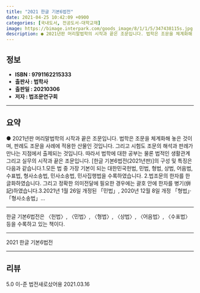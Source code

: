 ```yaml
---
title: "2021 한글 기본6법전"
date: 2021-04-25 10:42:09 +0900
categories: [국내도서, 전공도서-대학교재]
image: https://bimage.interpark.com/goods_image/8/1/1/5/347438115s.jpg
description: ● 2021년판 머리말법학의 시작과 끝은 조문입니다. 법학은 조문을 체계화해 놓은 것이며, 판례도 조문을 사례에 적용한 산물인 것입니다. 그리고 시험도 조문의 해석과 판례가 만나는 지점에서 출제되는 것입니다. 따라서 법학에 대한 공부는 물론 법적인 생활관계 그리고 실무의 시작과 끝은
---
```


## **정보**

- **ISBN : 9791162215333**
- **출판사 : 법학사**
- **출판일 : 20210306**
- **저자 : 법조문연구회**

------



## **요약**

●  2021년판 머리말법학의 시작과 끝은 조문입니다. 법학은 조문을 체계화해 놓은 것이며, 판례도 조문을 사례에 적용한 산물인 것입니다. 그리고 시험도 조문의 해석과 판례가 만나는 지점에서 출제되는 것입니다. 따라서 법학에 대한 공부는 물론 법적인 생활관계 그리고 실무의 시작과 끝은 조문입니다. [한글 기본6법전(2021년판)]의 구성 및 특징은 다음과 같습니다.1.모든 법 중 가장 기본이 되는 대한민국헌법, 민법, 형법, 상법, 어음법, 수표법, 형사소송법, 민사소송법, 민사집행법을 수록하였습니다. 2.법조문의 한자를 한글화하였습니다. 그리고 정확한 의미전달에 필요한 경우에는 괄호 안에 한자를 병기(倂記)하였습니다.3.2021년 1월 26일 개정된 「민법」, 2020년 12월 8일 개정 「형법」·「형사소송법」...

------

한글 기본6법전은 〈헌법〉, 〈민법〉, 〈형법〉, 〈상법〉, 〈어음법〉, 〈수표법〉 등을 수록하고 있는 책이다.

------


2021 한글 기본6법전 

------


## **리뷰** 

5.0 이-준 법전새로샀어용 2021.03.16 <br/>
